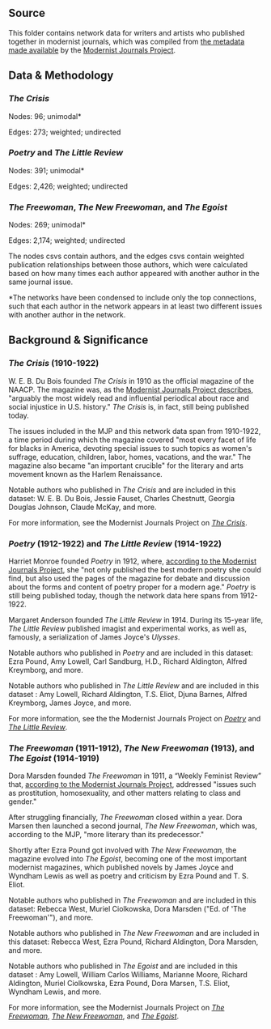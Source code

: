 ## Source

This folder contains network data for writers and artists who published together in modernist journals, which was compiled from [the metadata made available](https://sourceforge.net/projects/mjplab/files/) by the [Modernist Journals Project](http://modjourn.org/).

## Data & Methodology

### *The Crisis*

Nodes: 96; unimodal*

Edges: 273; weighted; undirected

### *Poetry* and *The Little Review*

Nodes: 391; unimodal*

Edges: 2,426; weighted; undirected

### *The Freewoman*, *The New Freewoman*, and *The Egoist*

Nodes: 269; unimodal*

Edges: 2,174; weighted; undirected

The nodes csvs contain authors, and the edges csvs contain weighted publication relationships between those authors, which were calculated based on how many times each author appeared with another author in the same journal issue. 

*The networks have been condensed to include only the top connections, such that each author in the network appears in at least two different issues with another author in the network. 

## Background & Significance

### *The Crisis* (1910-1922)

W. E. B. Du Bois founded *The Crisis* in 1910 as the official magazine of the NAACP. The magazine was, as the [Modernist Journals Project describes](http://modjourn.org/render.php?view=mjp_object&id=crisiscollection), "arguably the most widely read and influential periodical about race and social injustice in U.S. history." *The Crisis* is, in fact, still being published today.

The issues included in the MJP and this network data span from 1910-1922, a time period during which the magazine covered "most every facet of life for blacks in America, devoting special issues to such topics as women's suffrage, education, children, labor, homes, vacations, and the war." The magazine also became "an important crucible" for the literary and arts movement known as the Harlem Renaissance.

Notable authors who published in *The Crisis* and are included in this dataset: W. E. B. Du Bois, Jessie Fauset, Charles Chestnutt, Georgia Douglas Johnson, Claude McKay, and more.

For more information, see the Modernist Journals Project on [*The Crisis*](http://modjourn.org/render.php?view=mjp_object&id=crisiscollection).

### *Poetry* (1912-1922) and *The Little Review* (1914-1922)

Harriet Monroe founded *Poetry* in 1912, where, [according to the Modernist Journals Project](http://modjourn.org/render.php?view=mjp_object&id=1202232622296875), she "not only published the best modern poetry she could find, but also used the pages of the magazine for debate and discussion about the forms and content of poetry proper for a modern age." *Poetry* is still being published today, though the network data here spans from 1912-1922.

Margaret Anderson founded *The Little Review* in 1914. During its 15-year life, *The Little Review* published imagist and experimental works, as well as, famously, a serialization of James Joyce's *Ulysses*.

Notable authors who published in *Poetry* and are included in this dataset: Ezra Pound, Amy Lowell, Carl Sandburg, H.D., Richard Aldington, Alfred Kreymborg, and more.

Notable authors who published in *The Little Review* and are included in this dataset : Amy Lowell, Richard Aldington, T.S. Eliot, Djuna Barnes, Alfred Kreymborg, James Joyce, and more.

For more information, see the the Modernist Journals Project on [*Poetry*](http://modjourn.org/render.php?view=mjp_object&id=1202232622296875) and [*The Little Review*](http://modjourn.org/render.php?view=mjp_object&id=LittleReviewCollection).

### *The Freewoman* (1911-1912), *The New Freewoman* (1913), and *The Egoist* (1914-1919)

Dora Marsden founded *The Freewoman* in 1911, a “Weekly Feminist Review” that, [according to the Modernist Journals Project](http://modjourn.org/render.php?view=mjp_object&id=LittleReviewCollection), addressed "issues such as prostitution, homosexuality, and other matters relating to class and gender."

After struggling financially, *The Freewoman* closed within a year. Dora Marsen then launched a second journal, *The New Freewoman*, which was, according to the MJP, "more literary than its predecessor."

Shortly after Ezra Pound got involved with *The New Freewoman*, the magazine evolved into *The Egoist*, becoming one of the most important modernist magazines, which published novels by James Joyce and Wyndham Lewis as well as  poetry and criticism by Ezra Pound and T. S. Eliot.

Notable authors who published in *The Freewoman* and are included in this dataset: Rebecca West, Muriel Ciolkowska, Dora Marsden ("Ed. of 'The Freewoman'"), and more.

Notable authors who published in *The New Freewoman* and are included in this dataset: Rebecca West, Ezra Pound, Richard Aldington, Dora Marsden, and more. 

Notable authors who published in *The Egoist* and are included in this dataset : Amy Lowell, William Carlos Williams, Marianne Moore, Richard Aldington, Muriel Ciolkowska, Ezra Pound, Dora Marsen, T.S. Eliot, Wyndham Lewis, and more.

For more information, see the Modernist Journals Project on [*The Freewoman*](http://modjourn.org/render.php?view=mjp_object&id=LittleReviewCollection), [*The New Freewoman*](http://modjourn.org/render.php?view=mjp_object&id=NewFreewomanCollection), and [*The Egoist*](http://modjourn.org/render.php?view=mjp_object&id=EgoistCollection).